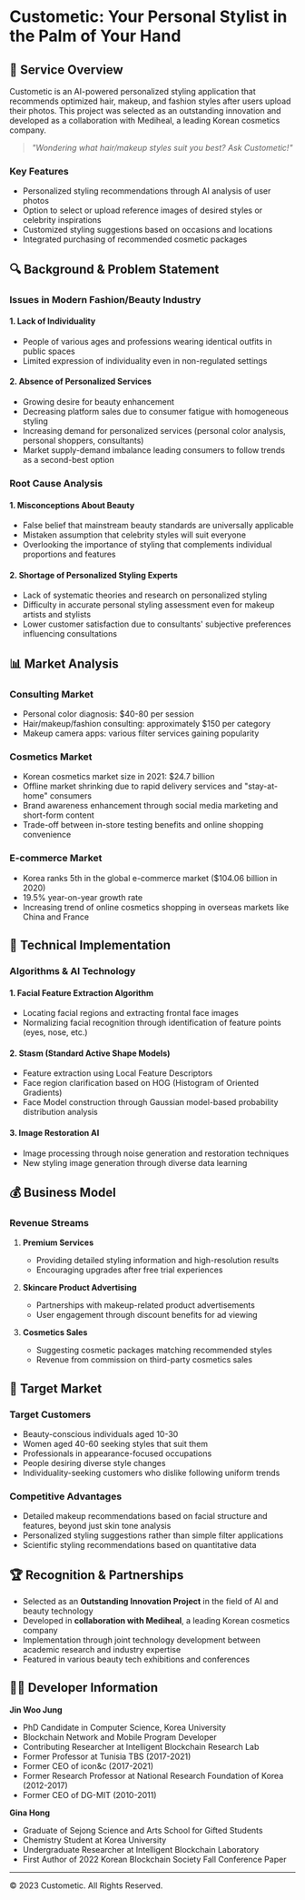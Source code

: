 # Custometic: Your Personal Stylist in the Palm of Your Hand

## 📱 Service Overview

Custometic is an AI-powered personalized styling application that recommends optimized hair, makeup, and fashion styles after users upload their photos. This project was selected as an outstanding innovation and developed as a collaboration with Mediheal, a leading Korean cosmetics company.

> *"Wondering what hair/makeup styles suit you best? Ask Custometic!"*

### Key Features
- Personalized styling recommendations through AI analysis of user photos
- Option to select or upload reference images of desired styles or celebrity inspirations
- Customized styling suggestions based on occasions and locations
- Integrated purchasing of recommended cosmetic packages

## 🔍 Background & Problem Statement

### Issues in Modern Fashion/Beauty Industry

#### 1. Lack of Individuality
- People of various ages and professions wearing identical outfits in public spaces
- Limited expression of individuality even in non-regulated settings

#### 2. Absence of Personalized Services
- Growing desire for beauty enhancement
- Decreasing platform sales due to consumer fatigue with homogeneous styling
- Increasing demand for personalized services (personal color analysis, personal shoppers, consultants)
- Market supply-demand imbalance leading consumers to follow trends as a second-best option

### Root Cause Analysis

#### 1. Misconceptions About Beauty
- False belief that mainstream beauty standards are universally applicable
- Mistaken assumption that celebrity styles will suit everyone
- Overlooking the importance of styling that complements individual proportions and features

#### 2. Shortage of Personalized Styling Experts
- Lack of systematic theories and research on personalized styling
- Difficulty in accurate personal styling assessment even for makeup artists and stylists
- Lower customer satisfaction due to consultants' subjective preferences influencing consultations

## 📊 Market Analysis

### Consulting Market
- Personal color diagnosis: $40-80 per session
- Hair/makeup/fashion consulting: approximately $150 per category
- Makeup camera apps: various filter services gaining popularity

### Cosmetics Market
- Korean cosmetics market size in 2021: $24.7 billion
- Offline market shrinking due to rapid delivery services and "stay-at-home" consumers
- Brand awareness enhancement through social media marketing and short-form content
- Trade-off between in-store testing benefits and online shopping convenience

### E-commerce Market
- Korea ranks 5th in the global e-commerce market ($104.06 billion in 2020)
- 19.5% year-on-year growth rate
- Increasing trend of online cosmetics shopping in overseas markets like China and France

## 🔬 Technical Implementation

### Algorithms & AI Technology

#### 1. Facial Feature Extraction Algorithm
- Locating facial regions and extracting frontal face images
- Normalizing facial recognition through identification of feature points (eyes, nose, etc.)

#### 2. Stasm (Standard Active Shape Models)
- Feature extraction using Local Feature Descriptors
- Face region clarification based on HOG (Histogram of Oriented Gradients)
- Face Model construction through Gaussian model-based probability distribution analysis

#### 3. Image Restoration AI
- Image processing through noise generation and restoration techniques
- New styling image generation through diverse data learning

## 💰 Business Model

### Revenue Streams
1. **Premium Services**
   - Providing detailed styling information and high-resolution results
   - Encouraging upgrades after free trial experiences

2. **Skincare Product Advertising**
   - Partnerships with makeup-related product advertisements
   - User engagement through discount benefits for ad viewing

3. **Cosmetics Sales**
   - Suggesting cosmetic packages matching recommended styles
   - Revenue from commission on third-party cosmetics sales

## 🎯 Target Market

### Target Customers
- Beauty-conscious individuals aged 10-30
- Women aged 40-60 seeking styles that suit them
- Professionals in appearance-focused occupations
- People desiring diverse style changes
- Individuality-seeking customers who dislike following uniform trends

### Competitive Advantages
- Detailed makeup recommendations based on facial structure and features, beyond just skin tone analysis
- Personalized styling suggestions rather than simple filter applications
- Scientific styling recommendations based on quantitative data

## 🏆 Recognition & Partnerships

- Selected as an **Outstanding Innovation Project** in the field of AI and beauty technology
- Developed in **collaboration with Mediheal**, a leading Korean cosmetics company
- Implementation through joint technology development between academic research and industry expertise
- Featured in various beauty tech exhibitions and conferences

## 🧑‍💻 Developer Information

**Jin Woo Jung**
- PhD Candidate in Computer Science, Korea University
- Blockchain Network and Mobile Program Developer
- Contributing Researcher at Intelligent Blockchain Research Lab
- Former Professor at Tunisia TBS (2017-2021)
- Former CEO of icon&c (2017-2021)
- Former Research Professor at National Research Foundation of Korea (2012-2017)
- Former CEO of DG-MIT (2010-2011)

**Gina Hong**
- Graduate of Sejong Science and Arts School for Gifted Students
- Chemistry Student at Korea University
- Undergraduate Researcher at Intelligent Blockchain Laboratory
- First Author of 2022 Korean Blockchain Society Fall Conference Paper

---

© 2023 Custometic. All Rights Reserved.
